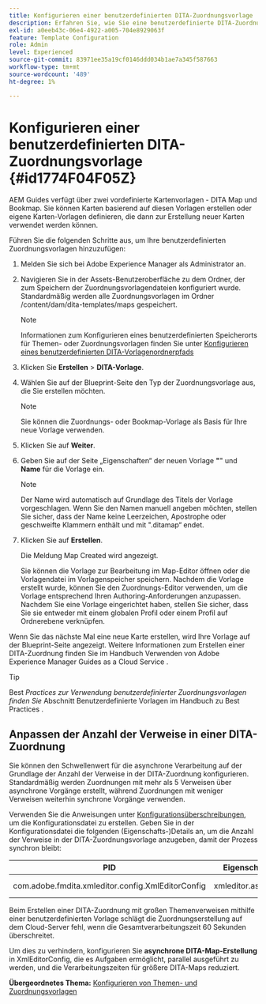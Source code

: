 ```yaml
---
title: Konfigurieren einer benutzerdefinierten DITA-Zuordnungsvorlage
description: Erfahren Sie, wie Sie eine benutzerdefinierte DITA-Zuordnungsvorlage konfigurieren
exl-id: a0eeb43c-06e4-4922-a005-704e8929063f
feature: Template Configuration
role: Admin
level: Experienced
source-git-commit: 83971ee35a19cf0146ddd034b1ae7a345f587663
workflow-type: tm+mt
source-wordcount: '489'
ht-degree: 1%

---
```


# Konfigurieren einer benutzerdefinierten DITA-Zuordnungsvorlage {#id1774F04F05Z}

AEM Guides verfügt über zwei vordefinierte Kartenvorlagen - DITA Map und Bookmap. Sie können Karten basierend auf diesen Vorlagen erstellen oder eigene Karten-Vorlagen definieren, die dann zur Erstellung neuer Karten verwendet werden können.

Führen Sie die folgenden Schritte aus, um Ihre benutzerdefinierten Zuordnungsvorlagen hinzuzufügen:

1. Melden Sie sich bei Adobe Experience Manager als Administrator an.

1. Navigieren Sie in der Assets-Benutzeroberfläche zu dem Ordner, der zum Speichern der Zuordnungsvorlagendateien konfiguriert wurde. Standardmäßig werden alle Zuordnungsvorlagen im Ordner /content/dam/dita-templates/maps gespeichert.

   >[!NOTE]
   >
   > Informationen zum Konfigurieren eines benutzerdefinierten Speicherorts für Themen- oder Zuordnungsvorlagen finden Sie unter [Konfigurieren eines benutzerdefinierten DITA-Vorlagenordnerpfads](conf-template-tags-custom-dita-topic-template.md#id191LCF0095Z)

1. Klicken Sie **Erstellen** \> **DITA-Vorlage**.

1. Wählen Sie auf der Blueprint-Seite den Typ der Zuordnungsvorlage aus, die Sie erstellen möchten.

   >[!NOTE]
   >
   > Sie können die Zuordnungs- oder Bookmap-Vorlage als Basis für Ihre neue Vorlage verwenden.

1. Klicken Sie auf **Weiter**.

1. Geben Sie auf der Seite „Eigenschaften“ der neuen Vorlage **&quot;**&quot; und **Name** für die Vorlage ein.

   >[!NOTE]
   >
   > Der Name wird automatisch auf Grundlage des Titels der Vorlage vorgeschlagen. Wenn Sie den Namen manuell angeben möchten, stellen Sie sicher, dass der Name keine Leerzeichen, Apostrophe oder geschweifte Klammern enthält und mit &quot;.ditamap“ endet.

1. Klicken Sie auf **Erstellen**.

   Die Meldung Map Created wird angezeigt.

   Sie können die Vorlage zur Bearbeitung im Map-Editor öffnen oder die Vorlagendatei im Vorlagenspeicher speichern. Nachdem die Vorlage erstellt wurde, können Sie den Zuordnungs-Editor verwenden, um die Vorlage entsprechend Ihren Authoring-Anforderungen anzupassen. Nachdem Sie eine Vorlage eingerichtet haben, stellen Sie sicher, dass Sie sie entweder mit einem globalen Profil oder einem Profil auf Ordnerebene verknüpfen.


Wenn Sie das nächste Mal eine neue Karte erstellen, wird Ihre Vorlage auf der Blueprint-Seite angezeigt. Weitere Informationen zum Erstellen einer DITA-Zuordnung finden Sie im Handbuch Verwenden von Adobe Experience Manager Guides as a Cloud Service .

>[!TIP]
>
> Best *Practices zur Verwendung benutzerdefinierter Zuordnungsvorlagen finden Sie* Abschnitt Benutzerdefinierte Vorlagen im Handbuch zu Best Practices .


## Anpassen der Anzahl der Verweise in einer DITA-Zuordnung

Sie können den Schwellenwert für die asynchrone Verarbeitung auf der Grundlage der Anzahl der Verweise in der DITA-Zuordnung konfigurieren. Standardmäßig werden Zuordnungen mit mehr als 5 Verweisen über asynchrone Vorgänge erstellt, während Zuordnungen mit weniger Verweisen weiterhin synchrone Vorgänge verwenden.


Verwenden Sie die Anweisungen unter [Konfigurationsüberschreibungen](download-install-additional-config-override.md#), um die Konfigurationsdatei zu erstellen. Geben Sie in der Konfigurationsdatei die folgenden (Eigenschafts-)Details an, um die Anzahl der Verweise in der DITA-Zuordnungsvorlage anzugeben, damit der Prozess synchron bleibt:

| PID | Eigenschaftsschlüssel | Eigenschaftswert |
|---|------------|--------------|
| com.adobe.fmdita.xmleditor.config.XmlEditorConfig | xmleditor.asyncmapcreation | > 0 <br> **Standardwert**: 5 |

Beim Erstellen einer DITA-Zuordnung mit großen Themenverweisen mithilfe einer benutzerdefinierten Vorlage schlägt die Zuordnungserstellung auf dem Cloud-Server fehl, wenn die Gesamtverarbeitungszeit 60 Sekunden überschreitet.

Um dies zu verhindern, konfigurieren Sie **asynchrone DITA-Map-Erstellung** in XmlEditorConfig, die es Aufgaben ermöglicht, parallel ausgeführt zu werden, und die Verarbeitungszeiten für größere DITA-Maps reduziert.

**Übergeordnetes Thema:** [Konfigurieren von Themen- und Zuordnungsvorlagen](conf-template-tags.md)
